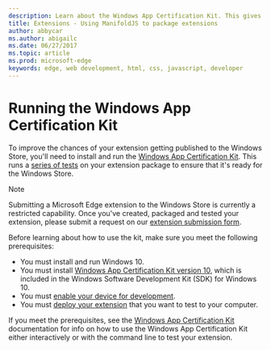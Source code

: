 ```yaml
---
description: Learn about the Windows App Certification Kit. This gives your extension a better chance of getting published.
title: Extensions - Using ManifoldJS to package extensions
author: abbycar
ms.author: abigailc
ms.date: 06/27/2017
ms.topic: article
ms.prod: microsoft-edge
keywords: edge, web development, html, css, javascript, developer
---
```


# Running the Windows App Certification Kit

To improve the chances of your extension getting published to the Windows Store, you'll need to install and run the [Windows App Certification Kit](http://go.microsoft.com/fwlink/p/?LinkID=309666).
This runs a [series of tests](https://docs.microsoft.com/windows/uwp/debug-test-perf/windows-app-certification-kit-tests) on your extension package to ensure that it's ready for the Windows Store.

> [!NOTE]
> Submitting a Microsoft Edge extension to the Windows Store is currently a restricted capability. Once you've created, packaged and tested your extension, please submit a request on our [extension submission form](http://aka.ms/extension-request).

Before learning about how to use the kit, make sure you meet the following prerequisites: 

- You must install and run Windows 10.
- You must install [Windows App Certification Kit version 10](http://go.microsoft.com/fwlink/p/?LinkID=309666), which is included in the Windows Software Development Kit (SDK) for Windows 10.
- You must [enable your device for development](https://docs.microsoft.com/windows/uwp/get-started/enable-your-device-for-development).
- You must [deploy your extension](creating-and-testing-extension-packages.md#testing-an-appx-package) that you want to test to your computer. 


If you meet the prerequisites, see the [Windows App Certification Kit](https://docs.microsoft.com/windows/uwp/debug-test-perf/windows-app-certification-kit#validate-your-windows-app-using-the-windows-app-certification-kit-interactively) documentation for info on how to use the Windows App Certification Kit either interactively or with the command line to test your extension.

